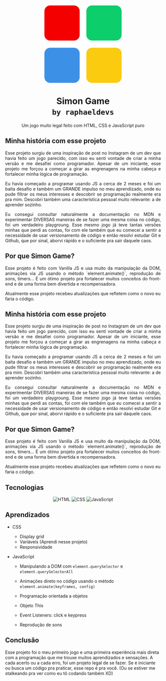 <p align="center">
  <img alt="Switch Game" src="simon-game.png" width="250px">
</p>

<h1 align="center">
  Simon Game <br>
  <code>by raphaeldevs</code>
</h1>

<p align="center">
  Um jogo muito legal feito com HTML, CSS e JavaScript puro
</p>

## Minha história com esse projeto

<p align="justify">Esse projeto surgiu de uma inspiração de post no Instagram de um dev que havia feito um jogo parecido, com isso eu senti vontade de criar a minha versão e me desafiei como programador. Apesar de um iniciante, esse projeto me forçou a começar a girar as engrenagens na minha cabeça e fortalecer minha lógica de programação.</p>

<p align="justify">Eu havia começado a programar usando JS a cerca de 2 meses e foi um baita desafio e também um GRANDE impulso no meu aprendizado, onde eu pude filtrar os meus interesses e descobrir se programação realmente era pra mim. Descobri também uma característica pessoal muito relevante: a de aprender sozinho.</p>

<p align="justify">Eu consegui consultar naturalmente a documentação no MDN e experimentar DIVERSAS maneiras de se fazer uma mesma coisa no código, foi um verdadeiro playgroung. Esse mesmo jogo já teve tantas versões minhas que perdi as contas, foi com ele também que eu comecei a sentir a necessidade de usar versionamento de código e então resolvi estudar Git e Github, que por sinal, aborvi rápido e o suficiente pra sair daquele caos.</p>

## Por que Simon Game?

<p align="justify">
Esse projeto é feito com Vanilla JS e usa muito da manipulação da DOM, animações via JS usando o método `element.animate()`, reprodução de sons, timers... É um ótimo projeto pra fortalecer muitos conceitos do front-end e de uma forma bem divertida e recompensadora.

Atualmente esse projeto recebeu atualizações que refletem como o novo eu faria o código.</p>

## Minha história com esse projeto

<p align="justify">Esse projeto surgiu de uma inspiração de post no Instagram de um dev que havia feito um jogo parecido, com isso eu senti vontade de criar a minha versão e me desafiei como programador. Apesar de um iniciante, esse projeto me forçou a começar a girar as engrenagens na minha cabeça e fortalecer minha lógica de programação.</p>

<p align="justify">Eu havia começado a programar usando JS a cerca de 2 meses e foi um baita desafio e também um GRANDE impulso no meu aprendizado, onde eu pude filtrar os meus interesses e descobrir se programação realmente era pra mim. Descobri também uma característica pessoal muito relevante: a de aprender sozinho.</p>

<p align="justify">Eu consegui consultar naturalmente a documentação no MDN e experimentar DIVERSAS maneiras de se fazer uma mesma coisa no código, foi um verdadeiro playgroung. Esse mesmo jogo já teve tantas versões minhas que perdi as contas, foi com ele também que eu comecei a sentir a necessidade de usar versionamento de código e então resolvi estudar Git e Github, que por sinal, aborvi rápido e o suficiente pra sair daquele caos.</p>

## Por que Simon Game?

<p align="justify">
Esse projeto é feito com Vanilla JS e usa muito da manipulação da DOM, animações via JS usando o método `element.animate()`, reprodução de sons, timers... É um ótimo projeto pra fortalecer muitos conceitos do front-end e de uma forma bem divertida e recompensadora.

Atualmente esse projeto recebeu atualizações que refletem como o novo eu faria o código.</p>

## Tecnologias
    
<p align="center">

  <img src="https://img.shields.io/badge/HTML-%237159c1?style=badge&logo=html5" alt="HTML">

  <img src="https://img.shields.io/badge/CSS-%237159c1?style=badge&logo=css3" alt="CSS">

  <img src="https://img.shields.io/badge/JavaScript-%237159c1?style=badge&logo=javascript" alt="JavaScript">

</p>

## Aprendizados

* CSS
  * Display grid
  * Variáveis (Aprendi nesse projeto)
  * Responsividade
  
* JavaScript
  * Manipulando a DOM com `element.querySelector` e `element.querySelectorAll`

  * Animações direto no código usando o método `element.animate(keyframes, config)`

  * Programação orientada a objetos

  * Objeto This

  * Event Listeners: click e keypress

  * Reprodução de sons


## Conclusão

Esse projeto foi o meu primeiro jogo e uma primeira experiência mais direta com a programação que me trouxe muitos aprendizados e sensações. A cada acerto ou a cada erro, foi um projeto legal de se fazer. Se é iniciante ou busca um código pra praticar, esse repo é pra você. (Ou se estiver me stalkeando pra ver como eu tô codando também XD)
